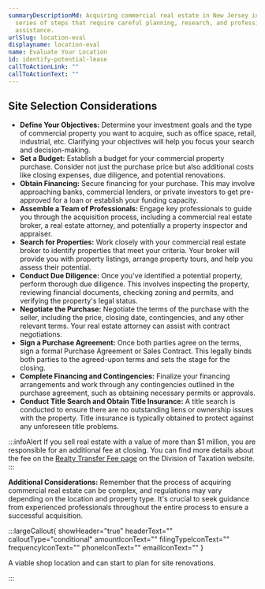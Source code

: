 ```yaml
---
summaryDescriptionMd: Acquiring commercial real estate in New Jersey involves a
  series of steps that require careful planning, research, and professional
  assistance.
urlSlug: location-eval
displayname: location-eval
name: Evaluate Your Location
id: identify-potential-lease
callToActionLink: ""
callToActionText: ""
---
```


## Site Selection Considerations

- **Define Your Objectives:** Determine your investment goals and the type of commercial property you want to acquire, such as office space, retail, industrial, etc. Clarifying your objectives will help you focus your search and decision-making.
- **Set a Budget:** Establish a budget for your commercial property purchase. Consider not just the purchase price but also additional costs like closing expenses, due diligence, and potential renovations.
- **Obtain Financing:** Secure financing for your purchase. This may involve approaching banks, commercial lenders, or private investors to get pre-approved for a loan or establish your funding capacity.
- **Assemble a Team of Professionals:** Engage key professionals to guide you through the acquisition process, including a commercial real estate broker, a real estate attorney, and potentially a property inspector and appraiser.
- **Search for Properties:** Work closely with your commercial real estate broker to identify properties that meet your criteria. Your broker will provide you with property listings, arrange property tours, and help you assess their potential.
- **Conduct Due Diligence:** Once you've identified a potential property, perform thorough due diligence. This involves inspecting the property, reviewing financial documents, checking zoning and permits, and verifying the property's legal status.
- **Negotiate the Purchase:** Negotiate the terms of the purchase with the seller, including the price, closing date, contingencies, and any other relevant terms. Your real estate attorney can assist with contract negotiations.
- **Sign a Purchase Agreement:** Once both parties agree on the terms, sign a formal Purchase Agreement or Sales Contract. This legally binds both parties to the agreed-upon terms and sets the stage for the closing.
- **Complete Financing and Contingencies:** Finalize your financing arrangements and work through any contingencies outlined in the purchase agreement, such as obtaining necessary permits or approvals.
- **Conduct Title Search and Obtain Title Insurance:** A title search is conducted to ensure there are no outstanding liens or ownership issues with the property. Title insurance is typically obtained to protect against any unforeseen title problems.

:::infoAlert
If you sell real estate with a value of more than $1 million, you are responsible for an additional fee at closing. You can find more details about the fee on the [Realty Transfer Fee page](https://www.nj.gov/treasury/taxation/realty.shtml) on the Division of Taxation website.
:::

**Additional Considerations:** Remember that the process of acquiring commercial real estate can be complex, and regulations may vary depending on the location and property type. It's crucial to seek guidance from experienced professionals throughout the entire process to ensure a successful acquisition.

:::largeCallout{ showHeader="true" headerText="" calloutType="conditional" amountIconText="" filingTypeIconText="" frequencyIconText="" phoneIconText="" emailIconText="" }

A viable shop location and can start to plan for site renovations.

:::
